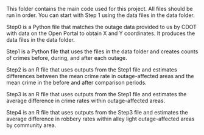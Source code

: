 This folder contains the main code used for this project.  All files should be run in order.  You can start with Step 1 using the data files in the data folder.

Step0 is a Python file that matches the outage data provided to us by CDOT with data on the Open Portal to obtain X and Y coordinates.  It produces the data files in the data folder.

Step1 is a Python file that uses the files in the data folder and creates counts of crimes before, during, and after each outage.

Step2 is an R file that uses outputs from the Step1 file and estimates differences between the mean crime rate in outage-affected areas and the mean crime in the before and after comparison periods.

Step3 is an R file that uses outputs from the Step1 file and estimates the average difference in crime rates within outage-affected areas.

Step4 is an R file that uses outputs from the Step3 file and estimates the average difference in robbery rates within alley light outage-affected areas by community area.
